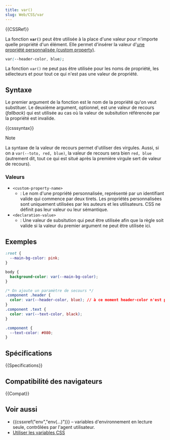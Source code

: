 ```yaml
---
title: var()
slug: Web/CSS/var
---
```


{{CSSRef}}

La fonction **`var()`** peut être utilisée à la place d'une valeur pour n'importe quelle propriété d'un élément. Elle permet d'insérer la valeur d'[une propriété personnalisée (custom property)](/fr/docs/Web/CSS/--*).

```css
var(--header-color, blue);
```

La fonction `var()` ne peut pas être utilisée pour les noms de propriété, les sélecteurs et pour tout ce qui n'est pas une valeur de propriété.

## Syntaxe

Le premier argument de la fonction est le nom de la propriété qu'on veut substituer. Le deuxième argument, optionnel, est une valeur de recours (_fallback_) qui est utilisée au cas où la valeur de subsitution référencée par la propriété est invalide.

{{csssyntax}}

> [!NOTE]
> La syntaxe de la valeur de recours permet d'utiliser des virgules. Aussi, si on a `var(--toto, red, blue)`, la valeur de recours sera bien `red, blue` (autrement dit, tout ce qui est situé après la première virgule sert de valeur de recours).

### Valeurs

- `<custom-property-name>`
  - : Le nom d'une propriété personnalisée, représenté par un identifiant valide qui commence par deux tirets. Les propriétés personnalisées sont uniquement utilisées par les auteurs et les utilisateurs. CSS ne définit pas leur valeur ou leur sémantique.
- `<declaration-value>`
  - : Une valeur de subsitution qui peut être utilisée afin que la règle soit valide si la valeur du premier argument ne peut être utilisée ici.

## Exemples

```css
:root {
  --main-bg-color: pink;
}

body {
  background-color: var(--main-bg-color);
}
```

```css
/* On ajoute un paramètre de secours */
.component .header {
  color: var(--header-color, blue); // à ce moment header-color n'est pas définie, c'est donc le bleu qui est utilisé
}
.component .text {
  color: var(--text-color, black);
}

.component {
  --text-color: #080;
}
```

## Spécifications

{{Specifications}}

## Compatibilité des navigateurs

{{Compat}}

## Voir aussi

- {{cssxref("env","env(…)")}} – variables d'environnement en lecture seule, contrôlées par l'agent utilisateur.
- [Utiliser les variables CSS](/fr/docs/Web/CSS/Utiliser_les_variables_CSS)
